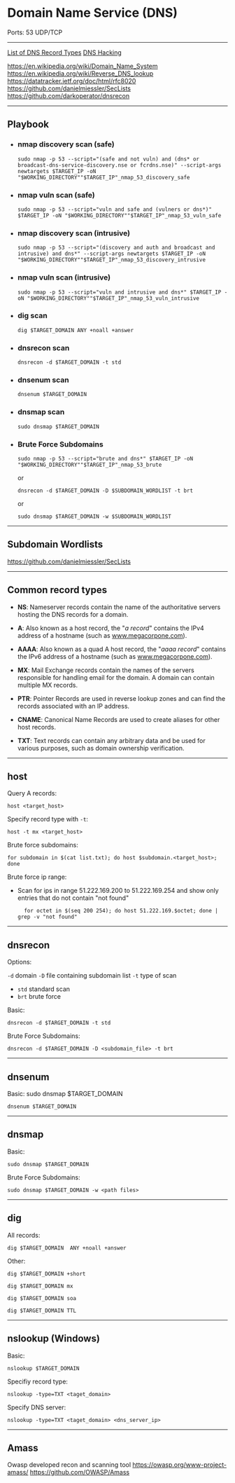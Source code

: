 # Domain Name Service (DNS)

Ports: 53 UDP/TCP

----------------------------------------------------------------------------------------

[List of DNS Record Types](https://en.wikipedia.org/wiki/List_of_DNS_record_types)
[DNS Hacking](http://resources.infosecinstitute.com/dns-hacking/#gref)

https://en.wikipedia.org/wiki/Domain_Name_System
https://en.wikipedia.org/wiki/Reverse_DNS_lookup
https://datatracker.ietf.org/doc/html/rfc8020
https://github.com/danielmiessler/SecLists
https://github.com/darkoperator/dnsrecon

--------------------------------------------------------------------------

## Playbook

- ### nmap discovery scan (safe)

      sudo nmap -p 53 --script="(safe and not vuln) and (dns* or broadcast-dns-service-discovery.nse or fcrdns.nse)" --script-args newtargets $TARGET_IP -oN "$WORKING_DIRECTORY""$TARGET_IP"_nmap_53_discovery_safe

- ### nmap vuln scan (safe)

      sudo nmap -p 53 --script="vuln and safe and (vulners or dns*)" $TARGET_IP -oN "$WORKING_DIRECTORY""$TARGET_IP"_nmap_53_vuln_safe

- ### nmap discovery scan (intrusive)

      sudo nmap -p 53 --script="(discovery and auth and broadcast and intrusive) and dns*" --script-args newtargets $TARGET_IP -oN "$WORKING_DIRECTORY""$TARGET_IP"_nmap_53_discovery_intrusive

- ### nmap vuln scan (intrusive)

      sudo nmap -p 53 --script="vuln and intrusive and dns*" $TARGET_IP -oN "$WORKING_DIRECTORY""$TARGET_IP"_nmap_53_vuln_intrusive

- ### dig scan

      dig $TARGET_DOMAIN ANY +noall +answer

- ### dnsrecon scan	
	
      dnsrecon -d $TARGET_DOMAIN -t std

- ### dnsenum scan

      dnsenum $TARGET_DOMAIN

- ### dnsmap scan

      sudo dnsmap $TARGET_DOMAIN

- ### Brute Force Subdomains

      sudo nmap -p 53 --script="brute and dns*" $TARGET_IP -oN "$WORKING_DIRECTORY""$TARGET_IP"_nmap_53_brute

  or

      dnsrecon -d $TARGET_DOMAIN -D $SUBDOMAIN_WORDLIST -t brt

  or

      sudo dnsmap $TARGET_DOMAIN -w $SUBDOMAIN_WORDLIST
      
--------------------------------------------------------------------------

## Subdomain Wordlists
https://github.com/danielmiessler/SecLists
	
--------------------------------------------------------------------------

## Common record types

- **NS**: Nameserver records contain the name of the authoritative servers hosting the DNS records for a domain.

- **A**: Also known as a host record, the "_a record_" contains the IPv4 address of a hostname (such as www.megacorpone.com).

- **AAAA**: Also known as a quad A host record, the "_aaaa record_" contains the IPv6 address of a hostname (such as www.megacorpone.com).

- **MX**: Mail Exchange records contain the names of the servers responsible for handling email for the domain. A domain can contain multiple MX records.

- **PTR**: Pointer Records are used in reverse lookup zones and can find the records associated with an IP address.

- **CNAME**: Canonical Name Records are used to create aliases for other host records.

- **TXT**: Text records can contain any arbitrary data and be used for various purposes, such as domain ownership verification.

--------------------------------------------------------------------------

## host

Query A records:

	host <target_host>

Specify record type with `-t`:

	host -t mx <target_host>

Brute force subdomains:

	for subdomain in $(cat list.txt); do host $subdomain.<target_host>; done

Brute force ip range:

- Scan for ips in range 51.222.169.200 to 51.222.169.254 and show only entries that do not contain "not found"

		for octet in $(seq 200 254); do host 51.222.169.$octet; done | grep -v "not found"

--------------------------------------------------------------------------

## dnsrecon

Options:

`-d` domain
`-D` file containing subdomain list
`-t` type of scan
- `std` standard scan
- `brt` brute force

Basic:

	dnsrecon -d $TARGET_DOMAIN -t std

Brute Force Subdomains:

	dnsrecon -d $TARGET_DOMAIN -D <subdomain_file> -t brt

--------------------------------------------------------------------------

## dnsenum

Basic:	sudo dnsmap $TARGET_DOMAIN

	dnsenum $TARGET_DOMAIN

--------------------------------------------------------------------------

## dnsmap

Basic:

	sudo dnsmap $TARGET_DOMAIN
	
Brute Force Subdomains:

	sudo dnsmap $TARGET_DOMAIN -w <path files>

--------------------------------------------------------------------------

## dig

All records:

	dig $TARGET_DOMAIN  ANY +noall +answer
	
Other:	

	dig $TARGET_DOMAIN +short
	
	dig $TARGET_DOMAIN mx
	
	dig $TARGET_DOMAIN soa
	
	dig $TARGET_DOMAIN TTL

--------------------------------------------------------------------------

## nslookup (Windows)

Basic:

	nslookup $TARGET_DOMAIN

Specifiy record type:

	nslookup -type=TXT <taget_domain>

Specify DNS server:

	nslookup -type=TXT <taget_domain> <dns_server_ip>
	
--------------------------------------------------------------------------

## Amass

Owasp developed recon and scanning tool
https://owasp.org/www-project-amass/
https://github.com/OWASP/Amass